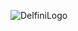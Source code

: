 ![DelfiniLogo](https://user-images.githubusercontent.com/33700526/209401432-0d6e7bfd-c22a-438c-b070-6f43f023ab85.jpg)

